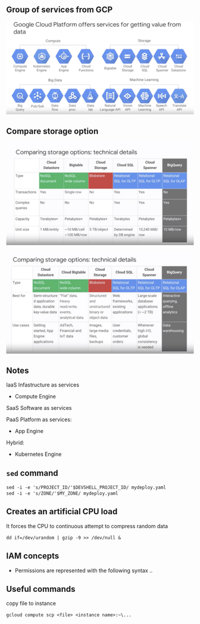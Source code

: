 
## Group of services from GCP
![alt text](./images/whole-services.png)

## Compare storage option

![alt text](./images/compare-storage-option-1.png)

![alt text](./images/compare-storage-option-2.png)

## Notes
IaaS Infastructure as services
* Compute Engine

SaaS Software as services

PaaS Platform as services: 
* App Engine

Hybrid: 
* Kubernetes Engine

## `sed` command
```
sed -i -e 's/PROJECT_ID/'$DEVSHELL_PROJECT_ID/ mydeploy.yaml
sed -i -e 's/ZONE/'$MY_ZONE/ mydeploy.yaml
```

## Creates an artificial CPU load 

It forces the CPU to continuous attempt to compress random data
```
dd if=/dev/urandom | gzip -9 >> /dev/null &
```

## IAM concepts

- Permissions are represented with the following syntax
<service>.<resource>.<verb>


## Useful commands
copy file to instance
```
gcloud compute scp <file> <instance name>:~\...
```




